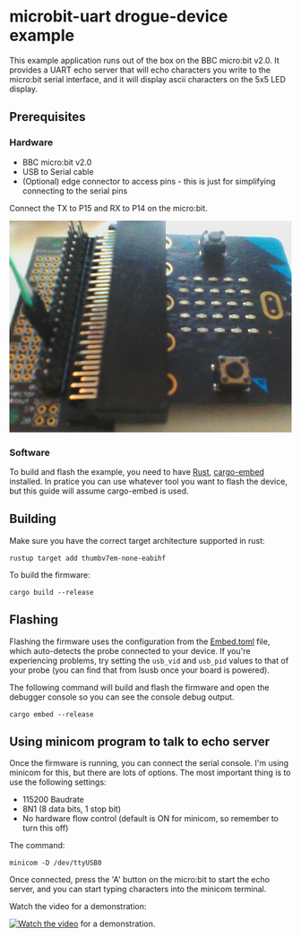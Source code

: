 # microbit-uart drogue-device example

This example application runs out of the box on the BBC micro:bit v2.0. It provides a UART echo server that will echo characters you write to the micro:bit serial interface, and it will display ascii characters on the 5x5 LED display.

## Prerequisites

### Hardware

* BBC micro:bit v2.0
* USB to Serial cable
* (Optional) edge connector to access pins - this is just for simplifying connecting to the serial pins

Connect the TX to P15 and RX to P14 on the micro:bit.

![micro:bit edge connector](images/connector.jpg)

### Software

To build and flash the example, you need to have [Rust](https://rustup.rs/), [cargo-embed](https://crates.io/crates/cargo-embed) installed. In pratice you can use whatever tool you want to flash the device, but this guide will assume cargo-embed is used.

## Building

Make sure you have the correct target architecture supported in rust:

```
rustup target add thumbv7em-none-eabihf
```

To build the firmware:

```
cargo build --release
```

## Flashing

Flashing the firmware uses the configuration from the [Embed.toml](Embed.toml) file, which auto-detects the probe connected to your device. If you're experiencing problems, try setting the `usb_vid` and `usb_pid` values to that of your probe (you can find that from lsusb once your board is powered).

The following command will build and flash the firmware and open the debugger console so you can see the console debug output.

```
cargo embed --release
```

## Using minicom program to talk to echo server

Once the firmware is running, you can connect the serial console. I'm using minicom for this, but there are lots of options. The most important thing is to use the following settings:

* 115200 Baudrate
* 8N1 (8 data bits, 1 stop bit)
* No hardware flow control (default is ON for minicom, so remember to turn this off)

The command:

```
minicom -D /dev/ttyUSB0
```

Once connected, press the 'A' button on the micro:bit to start the echo server, and you can start typing characters into the minicom terminal. 

Watch the video for a demonstration:

[![Watch the video](https://img.youtube.com/vi/wtBmccLh4lw/maxresdefault.jpg)](https://www.youtube.com/watch?v=wtBmccLh4lw) for a demonstration.
